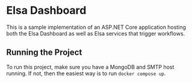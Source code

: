 ﻿# Elsa Dashboard

This is a sample implementation of an ASP.NET Core application hosting both the Elsa Dashboard as well as Elsa services that trigger workflows.

## Running the Project
To run this project, make sure you have a MongoDB and SMTP host running. If not, then the easiest way is to run `docker compose up`.
